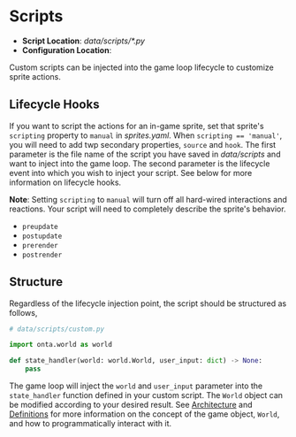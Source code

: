 
# Scripts

- **Script Location**: _data/scripts/*.py_
- **Configuration Location**:

Custom scripts can be injected into the game loop lifecycle to customize sprite actions.

## Lifecycle Hooks

If you want to script the actions for an in-game sprite, set that sprite's `scripting` property to `manual` in _sprites.yaml_. When `scripting == 'manual'`, you will need to add twp secondary properties, `source` and `hook`. The first parameter is the file name of the script you have saved in _data/scripts_ and want to inject into the game loop. The second parameter is the lifecycle event into which you wish to inject your script. See below for more information on lifecycle hooks.

**Note**: Setting `scripting` to `manual` will turn off all hard-wired interactions and reactions. Your script will need to completely describe the sprite's behavior.

- `preupdate`
- `postupdate`
- `prerender`
- `postrender`

## Structure

Regardless of the lifecycle injection point, the script should be structured as follows,


```python
# data/scripts/custom.py

import onta.world as world

def state_handler(world: world.World, user_input: dict) -> None:
    pass
```

The game loop will inject the `world` and `user_input` parameter into the `state_handler` function defined in your custom script. The `World` object can be modified according to your desired result. See [Architecture](./ARCHITECTURE.md) and [Definitions](./DEFINITIONS.md) for more information on the concept of the game object, `World`, and how to programmatically interact with it.